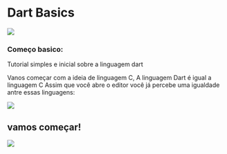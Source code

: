 # Dart Basics

<div>
  <img src="https://img.shields.io/badge/Dart-203759?style=for-the-badge&logo=dart&logoColor=EEF37B"/>
</div>

### Começo basico:
Tutorial simples e inicial sobre a linguagem dart

Vanos começar com a ideia de linguagem C, A linguagem Dart é igual a linguagem C
Assim que você abre o editor você já percebe uma igualdade antre essas linguagens:

<div>
  <img src="https://miro.medium.com/v2/resize:fit:787/1*8m7x7X-SFLKXhpCDPVTtkw.png"/>
</div>

## vamos começar!
<div>
  <img src="![image](https://github.com/Isy-Akf09/Repositorio-test/assets/150180730/197fd3ea-dff0-449d-b175-812a9aeb5732)
"/>

</div>
